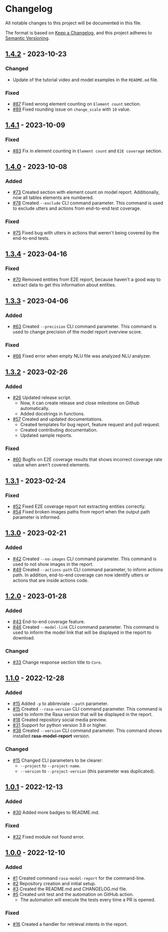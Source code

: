 # Changelog

All notable changes to this project will be documented in this file.

The format is based on [Keep a Changelog](https://keepachangelog.com/en/1.0.0/),
and this project adheres to [Semantic Versioning](https://semver.org/spec/v2.0.0.html).

## [1.4.2] - 2023-10-23
### Changed
- Update of the tutorial video and model examples in the `README.md` file.

### Fixed
- [#87](https://github.com/brunohjs/rasa-model-report/issues/87) Fixed wrong element counting on `Element count` section.
- [#89](https://github.com/brunohjs/rasa-model-report/issues/89) Fixed rounding issue on `change_scale` with `10` value.

## [1.4.1] - 2023-10-09
### Fixed
- [#83](https://github.com/brunohjs/rasa-model-report/issues/83) Fix in element counting in `Element count` and `E2E coverage` section.


## [1.4.0] - 2023-10-08
### Added
- [#73](https://github.com/brunohjs/rasa-model-report/issues/73) Created section with element count on model report. Additionally, now all tables elements are numbered.
- [#78](https://github.com/brunohjs/rasa-model-report/issues/78) Created `--exclude` CLI command parameter. This command is used to exclude utters and actions from end-to-end test coverage.

### Fixed
- [#75](https://github.com/brunohjs/rasa-model-report/issues/75) Fixed bug with utters in actions that weren't being covered by the end-to-end tests.

## [1.3.4] - 2023-04-16
### Fixed
- [#70](https://github.com/brunohjs/rasa-model-report/issues/70) Removed entities from E2E report, because haven't a good way to extract data to get this information about entities.

## [1.3.3] - 2023-04-06
### Added
- [#63](https://github.com/brunohjs/rasa-model-report/issues/63) Created `--precision` CLI command parameter. This command is used to change precision of the model report overview score.
### Fixed
- [#66](https://github.com/brunohjs/rasa-model-report/issues/63) Fixed error when empty NLU file was analyzed NLU analyzer.

## [1.3.2] - 2023-02-26
### Added
- [#26](https://github.com/brunohjs/rasa-model-report/issues/26) Updated release script.
  - Now, it can create release and close milestone on Github automatically.
  - Added docstrings in functions.
- [#57](https://github.com/brunohjs/rasa-model-report/issues/57) Created and updated documentations.
  - Created templates for bug report, feature request and pull request.
  - Created contributing documentation.
  - Updated sample reports.
### Fixed
- [#60](https://github.com/brunohjs/rasa-model-report/issues/60) Bugfix on E2E coverage results that shows incorrect coverage rate value when aren't covered elements.

## [1.3.1] - 2023-02-24
### Fixed
- [#52](https://github.com/brunohjs/rasa-model-report/issues/52) Fixed E2E coverage report not extracting entities correctly.
- [#54](https://github.com/brunohjs/rasa-model-report/issues/54) Fixed broken images paths from report when the output path parameter is informed.

## [1.3.0] - 2023-02-21
### Added
- [#42](https://github.com/brunohjs/rasa-model-report/issues/42) Created `--no-images` CLI command parameter. This command is used to not show images in the report.
- [#49](https://github.com/brunohjs/rasa-model-report/issues/49) Created `--actions-path` CLI command parameter, to inform actions path. In addition, end-to-end coverage can now identify utters or actions that are inside actions code.


## [1.2.0] - 2023-01-28
### Added
- [#43](https://github.com/brunohjs/rasa-model-report/issues/43) End-to-end coverage feature.
- [#46](https://github.com/brunohjs/rasa-model-report/issues/46) Created `--model-link` CLI command parameter. This command is used to inform the model link that will be displayed in the report to download.

### Changed
- [#33](https://github.com/brunohjs/rasa-model-report/issues/33) Change response section title to `Core`.


## [1.1.0] - 2022-12-28
### Added
- [#15](https://github.com/brunohjs/rasa-model-report/issues/15) Added `-p` to abbreviate `--path` parameter.
- [#15](https://github.com/brunohjs/rasa-model-report/issues/15) Created `--rasa-version` CLI command parameter. This command is used to inform the Rasa version that will be displayed in the report.
- [#18](https://github.com/brunohjs/rasa-model-report/issues/18) Created repository social media preview.
- [#31](https://github.com/brunohjs/rasa-model-report/issues/30) Support for python version 3.8 or higher.
- [#38](https://github.com/brunohjs/rasa-model-report/issues/38) Created `--version` CLI command parameter. This command shows installed **rasa-model-report** version.

### Changed
- [#15](https://github.com/brunohjs/rasa-model-report/issues/15) Changed CLI parameters to be clearer:
  - `--project` to `--project-name`.
  - `--version` to `--project-version` (this parameter was duplicated).


## [1.0.1] - 2022-12-13
### Added
- [#30](https://github.com/brunohjs/rasa-model-report/issues/30) Added more badges to README.md.

### Fixed
- [#32](https://github.com/brunohjs/rasa-model-report/issues/32) Fixed module not found error.


## [1.0.0] - 2022-12-10
### Added
- [#1](https://github.com/brunohjs/rasa-model-report/issues/1) Created command `rasa-model-report` for the command-line.
- [#2](https://github.com/brunohjs/rasa-model-report/issues/2) Repository creation and initial setup.
- [#3](https://github.com/brunohjs/rasa-model-report/issues/3) Created the README.md and CHANGELOG.md file.
- [#5](https://github.com/brunohjs/rasa-model-report/issues/5) Created unit test and the automation on GitHub action.
  - The automation will execute the tests every time a PR is opened.

### Fixed
- [#16](https://github.com/brunohjs/rasa-model-report/issues/16) Created a handler for retrieval intents in the report.


[1.4.2]: https://github.com/brunohjs/rasa-model-report/compare/1.4.0...1.4.2
[1.4.1]: https://github.com/brunohjs/rasa-model-report/compare/1.4.0...1.4.1
[1.4.0]: https://github.com/brunohjs/rasa-model-report/compare/1.3.4...1.4.0
[1.3.4]: https://github.com/brunohjs/rasa-model-report/compare/1.3.3...1.3.4
[1.3.3]: https://github.com/brunohjs/rasa-model-report/compare/1.3.2...1.3.3
[1.3.2]: https://github.com/brunohjs/rasa-model-report/compare/1.3.0...1.3.2
[1.3.1]: https://github.com/brunohjs/rasa-model-report/compare/1.3.0...1.3.1
[1.3.0]: https://github.com/brunohjs/rasa-model-report/compare/1.2.0...1.3.0
[1.2.0]: https://github.com/brunohjs/rasa-model-report/compare/1.1.0...1.2.0
[1.1.0]: https://github.com/brunohjs/rasa-model-report/compare/1.0.1...1.1.0
[1.0.1]: https://github.com/brunohjs/rasa-model-report/compare/1.0.0...1.0.1
[1.0.0]: https://github.com/brunohjs/rasa-model-report/releases/tag/1.0.0
